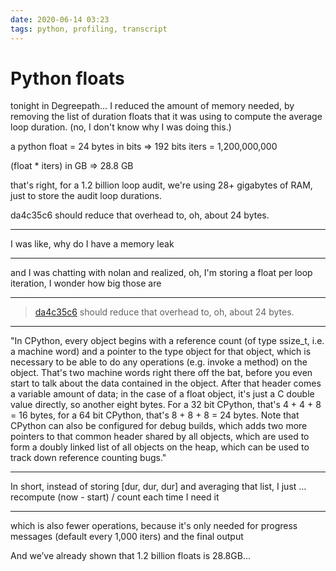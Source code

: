 ```yaml
---
date: 2020-06-14 03:23
tags: python, profiling, transcript
---
```


# Python floats

tonight in Degreepath… I reduced the amount of memory needed, by removing the list of duration floats that it was using to compute the average loop duration. (no, I don't know why I was doing this.)

a python float = 24 bytes in bits => 192 bits
iters = 1,200,000,000

(float * iters) in GB => 28.8 GB

that's right, for a 1.2 billion loop audit, we're using 28+ gigabytes of RAM, just to store the audit loop durations.

da4c35c6 should reduce that overhead to, oh, about 24 bytes.

---

I was like, why do I have a memory leak

---

and I was chatting with nolan and realized, oh, I'm storing a float per loop iteration, I wonder how big those are

---

> [da4c35c6](https://github.com/degreepath/auditor/commit/da4c35c665a7b3c881c3978f2954d0381ea48e25) should reduce that overhead to, oh, about 24 bytes.

---

"In CPython, every object begins with a reference count (of type ssize_t, i.e. a machine word) and a pointer to the type object for that object, which is necessary to be able to do any operations (e.g. invoke a method) on the object. That's two machine words right there off the bat, before you even start to talk about the data contained in the object. After that header comes a variable amount of data; in the case of a float object, it's just a C double value directly, so another eight bytes. For a 32 bit CPython, that's 4 + 4 + 8 = 16 bytes, for a 64 bit CPython, that's 8 + 8 + 8 = 24 bytes. Note that CPython can also be configured for debug builds, which adds two more pointers to that common header shared by all objects, which are used to form a doubly linked list of all objects on the heap, which can be used to track down reference counting bugs."

---

In short, instead of storing [dur, dur, dur] and averaging that list, I just … recompute (now - start) / count each time I need it

---

which is also fewer operations, because it's only needed for progress messages (default every 1,000 iters) and the final output

And we’ve already shown that 1.2 billion floats is 28.8GB…

